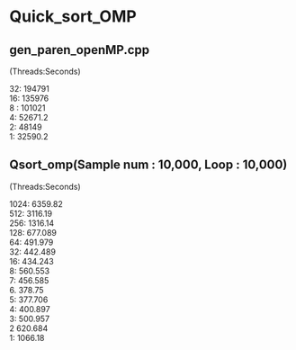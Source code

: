 # Quick_sort_OMP

## gen_paren_openMP.cpp
 (Threads:Seconds)
 
 32:	   194791  
 16:  	 135976  
 8 :   	101021  
 4:    	52671.2  
 2:    	48149  
 1:    	32590.2  

## Qsort_omp(Sample num : 10,000, Loop : 10,000)
 (Threads:Seconds)
 
 1024:	6359.82  
 512:	3116.19   
 256:	1316.14  
 128:	677.089  
 64:	491.979  
 32:	442.489  
 16:	434.243  
 8:	560.553  
 7:	456.585  
 6.	378.75  
 5:	377.706  
 4:	400.897  
 3:	500.957  
 2	620.684  
 1:	1066.18  
